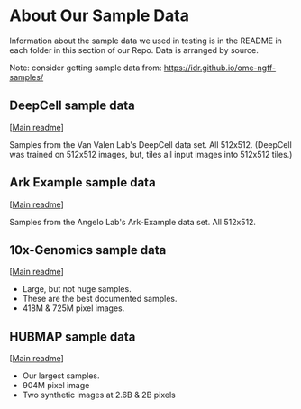 # About Our Sample Data

Information about the sample data we used in testing is in the README in each folder in this section of our Repo.  Data is arranged by source.


Note: consider getting sample data from: https://idr.github.io/ome-ngff-samples/

## DeepCell sample data

[[Main readme](deepcell/README.md)]

Samples from the Van Valen Lab's DeepCell data set. All 512x512. (DeepCell was trained on 512x512 images, but, tiles all input images into 512x512 tiles.)

## Ark Example sample data

[[Main readme](angelolab/README.md)]

Samples from the Angelo Lab's Ark-Example data set. All 512x512.

## 10x-Genomics sample data

[[Main readme](10x-genomics/README.md)]

* Large, but not huge samples.
* These are the best documented samples.
* 418M & 725M pixel images.

## HUBMAP sample data

[[Main readme](hubmap/README.md)]

- Our largest samples.
- 904M pixel image
- Two synthetic images at 2.6B & 2B pixels
